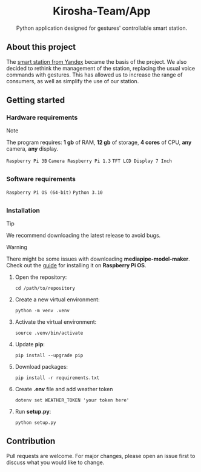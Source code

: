 <div align="center">
<h1>
    Kirosha-Team/App
</h1>
Python application designed for gestures' controllable smart station.
</div>

## About this project

The [smart station from Yandex](https://alice.yandex.ru/station) became the basis of the project. We also decided to rethink the management of the station, replacing the usual voice commands with gestures. This has allowed us to increase the range of consumers, as well as simplify the use of our station.

## Getting started

### Hardware requirements

> [!NOTE]
> The program requires: **1 gb** of RAM, **12 gb** of storage, **4 cores** of CPU, **any** camera, **any** display.

``Raspberry Pi 3B``
``Camera Raspberry Pi 1.3``
``TFT LCD Display 7 Inch``

##

### Software requirements

``Raspberry Pi OS (64-bit)``
``Python 3.10``

##

### Installation

> [!TIP]
> We recommend downloading the latest release to avoid bugs.

> [!WARNING]
> There might be some issues with downloading **mediapipe-model-maker**. Check out the [guide]() for installing it on **Raspberry Pi OS**.

1. Open the repository:
   ```commandline
   cd /path/to/repository
   ```
2. Create a new virtual environment:
   ```commandline
   python -m venv .venv
   ```
3. Activate the virtual environment:
   ```commandline
   source .venv/bin/activate
   ```
4. Update **pip**:
   ```commandline
   pip install --upgrade pip
   ```
5. Download packages:
   ```commandline
   pip install -r requirements.txt
   ```
6. Create **.env** file and add weather token
   ```commandline
   dotenv set WEATHER_TOKEN 'your token here'
   ```
7. Run **setup.py**:
   ```commandline
   python setup.py
   ```

## Contribution
Pull requests are welcome. For major changes, please open an issue first
to discuss what you would like to change.